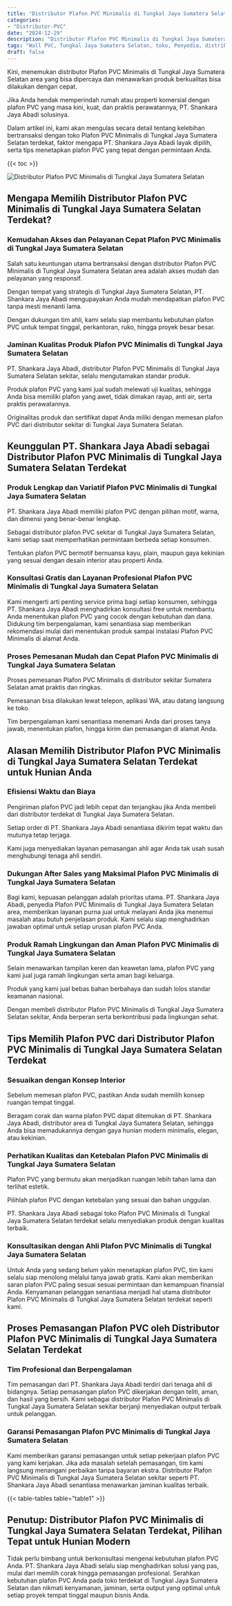 ```yaml
---
title: "Distributor Plafon PVC Minimalis di Tungkal Jaya Sumatera Selatan"
categories: 
- "Distributor-PVC"
date: "2024-12-29"
description: "Distributor Plafon PVC Minimalis di Tungkal Jaya Sumatera Selatan bagi hunian, perkantoran, serta ritel. Panel terbaik, variasi motif, variasi warna modern, beserta jasa instalasi dikerjakan oleh teknisi berpengalaman dan jaminan resmi!|Jasa penyediaan Plafon PVC Minimalis di Tungkal Jaya Sumatera Selatan bagi keperluan rumah, perkantoran, maupun ritel, beserta panel berkualitas dan instalasi oleh tim profesional dan garansi resmi.|Solusi Plafon PVC Minimalis di Tungkal Jaya Sumatera Selatan yang andal bagi tempat tinggal, perkantoran, serta toko, dengan panel berkualitas dan instalasi ditangani oleh teknisi profesional dan garansi resmi.|Penjualan Plafon PVC Minimalis di Tungkal Jaya Sumatera Selatan untuk rumah, perkantoran, dan gerai, beserta panel terbaik dan penempatan oleh tenaga ahli ahli, lengkap dengan kepastian resmi.}"
tags: "Wall PVC, Tungkal Jaya Sumatera Selatan, toko, Penyedia, distributor"
draft: false
---
```


Kini, menemukan distributor Plafon PVC Minimalis di Tungkal Jaya Sumatera Selatan area yang bisa dipercaya dan menawarkan produk berkualitas bisa dilakukan dengan cepat.

Jika Anda hendak memperindah rumah atau properti komersial dengan plafon PVC yang masa kini, kuat, dan praktis perawatannya, PT. Shankara Jaya Abadi solusinya.

Dalam artikel ini, kami akan mengulas secara detail tentang kelebihan bertransaksi dengan toko Plafon PVC Minimalis di Tungkal Jaya Sumatera Selatan terdekat, faktor mengapa PT. Shankara Jaya Abadi layak dipilih, serta tips menetapkan plafon PVC yang tepat dengan permintaan Anda.

{{< toc >}}

![Distributor Plafon PVC Minimalis di Tungkal Jaya Sumatera Selatan](/images/Distributor-PVC/Distributor-Plafon-PVC-Minimalis-di-Tungkal-Jaya-Sumatera-Selatan.png)


## Mengapa Memilih Distributor Plafon PVC Minimalis di Tungkal Jaya Sumatera Selatan Terdekat?

### Kemudahan Akses dan Pelayanan Cepat Plafon PVC Minimalis di Tungkal Jaya Sumatera Selatan

Salah satu keuntungan utama bertransaksi dengan distributor Plafon PVC Minimalis di Tungkal Jaya Sumatera Selatan area adalah akses mudah dan pelayanan yang responsif.

Dengan tempat yang strategis di Tungkal Jaya Sumatera Selatan, PT. Shankara Jaya Abadi mengupayakan Anda mudah mendapatkan plafon PVC tanpa mesti menanti lama.

Dengan dukungan tim ahli, kami selalu siap membantu kebutuhan plafon PVC untuk tempat tinggal, perkantoran, ruko, hingga proyek besar besar.

### Jaminan Kualitas Produk Plafon PVC Minimalis di Tungkal Jaya Sumatera Selatan

PT. Shankara Jaya Abadi, distributor Plafon PVC Minimalis di Tungkal Jaya Sumatera Selatan sekitar, selalu mengutamakan standar produk.

Produk plafon PVC yang kami jual sudah melewati uji kualitas, sehingga Anda bisa memiliki plafon yang awet, tidak dimakan rayap, anti air, serta praktis perawatannya.

Originalitas produk dan sertifikat dapat Anda miliki dengan memesan plafon PVC dari distributor sekitar di Tungkal Jaya Sumatera Selatan.

## Keunggulan PT. Shankara Jaya Abadi sebagai Distributor Plafon PVC Minimalis di Tungkal Jaya Sumatera Selatan Terdekat

### Produk Lengkap dan Variatif Plafon PVC Minimalis di Tungkal Jaya Sumatera Selatan

PT. Shankara Jaya Abadi memiliki plafon PVC dengan pilihan motif, warna, dan dimensi yang benar-benar lengkap.

Sebagai distributor plafon PVC sekitar di Tungkal Jaya Sumatera Selatan, kami setiap saat memperhatikan permintaan berbeda setiap konsumen.

Tentukan plafon PVC bermotif bernuansa kayu, plain, maupun gaya kekinian yang sesuai dengan desain interior atau properti Anda.

### Konsultasi Gratis dan Layanan Profesional Plafon PVC Minimalis di Tungkal Jaya Sumatera Selatan

Kami mengerti arti penting service prima bagi setiap konsumen, sehingga PT. Shankara Jaya Abadi menghadirkan konsultasi free untuk membantu Anda menentukan plafon PVC yang cocok dengan kebutuhan dan dana. Didukung tim berpengalaman, kami senantiasa siap memberikan rekomendasi mulai dari menentukan produk sampai instalasi Plafon PVC Minimalis di alamat Anda.

### Proses Pemesanan Mudah dan Cepat Plafon PVC Minimalis di Tungkal Jaya Sumatera Selatan

Proses pemesanan Plafon PVC Minimalis di distributor sekitar Sumatera Selatan amat praktis dan ringkas.

Pemesanan bisa dilakukan lewat telepon, aplikasi WA, atau datang langsung ke toko.

Tim berpengalaman kami senantiasa menemani Anda dari proses tanya jawab, menentukan plafon, hingga kirim dan pemasangan di alamat Anda.

## Alasan Memilih Distributor Plafon PVC Minimalis di Tungkal Jaya Sumatera Selatan Terdekat untuk Hunian Anda

### Efisiensi Waktu dan Biaya

Pengiriman plafon PVC jadi lebih cepat dan terjangkau jika Anda membeli dari distributor terdekat di Tungkal Jaya Sumatera Selatan.

Setiap order di PT. Shankara Jaya Abadi senantiasa dikirim tepat waktu dan mutunya tetap terjaga.

Kami juga menyediakan layanan pemasangan ahli agar Anda tak usah susah menghubungi tenaga ahli sendiri.

### Dukungan After Sales yang Maksimal Plafon PVC Minimalis di Tungkal Jaya Sumatera Selatan

Bagi kami, kepuasan pelanggan adalah prioritas utama. PT. Shankara Jaya Abadi, penyedia Plafon PVC Minimalis di Tungkal Jaya Sumatera Selatan area, memberikan layanan purna jual untuk melayani Anda jika menemui masalah atau butuh penjelasan produk. Kami selalu siap menghadirkan jawaban optimal untuk setiap urusan plafon PVC Anda.

### Produk Ramah Lingkungan dan Aman Plafon PVC Minimalis di Tungkal Jaya Sumatera Selatan

Selain menawarkan tampilan keren dan keawetan lama, plafon PVC yang kami jual juga ramah lingkungan serta aman bagi keluarga.

Produk yang kami jual bebas bahan berbahaya dan sudah lolos standar keamanan nasional.

Dengan membeli distributor Plafon PVC Minimalis di Tungkal Jaya Sumatera Selatan sekitar, Anda berperan serta berkontribusi pada lingkungan sehat.

## Tips Memilih Plafon PVC dari Distributor Plafon PVC Minimalis di Tungkal Jaya Sumatera Selatan Terdekat

### Sesuaikan dengan Konsep Interior

Sebelum memesan plafon PVC, pastikan Anda sudah memilih konsep ruangan tempat tinggal.

Beragam corak dan warna plafon PVC dapat ditemukan di PT. Shankara Jaya Abadi, distributor area di Tungkal Jaya Sumatera Selatan, sehingga Anda bisa memadukannya dengan gaya hunian modern minimalis, elegan, atau kekinian.

### Perhatikan Kualitas dan Ketebalan Plafon PVC Minimalis di Tungkal Jaya Sumatera Selatan

Plafon PVC yang bermutu akan menjadikan ruangan lebih tahan lama dan terlihat estetik.

Pilihlah plafon PVC dengan ketebalan yang sesuai dan bahan unggulan.

PT. Shankara Jaya Abadi sebagai toko Plafon PVC Minimalis di Tungkal Jaya Sumatera Selatan terdekat selalu menyediakan produk dengan kualitas terbaik.

### Konsultasikan dengan Ahli Plafon PVC Minimalis di Tungkal Jaya Sumatera Selatan

Untuk Anda yang sedang belum yakin menetapkan plafon PVC, tim kami selalu siap menolong melalui tanya jawab gratis. Kami akan memberikan saran plafon PVC paling sesuai sesuai permintaan dan kemampuan finansial Anda. Kenyamanan pelanggan senantiasa menjadi hal utama distributor Plafon PVC Minimalis di Tungkal Jaya Sumatera Selatan terdekat seperti kami.

## Proses Pemasangan Plafon PVC oleh Distributor Plafon PVC Minimalis di Tungkal Jaya Sumatera Selatan Terdekat

### Tim Profesional dan Berpengalaman

Tim pemasangan dari PT. Shankara Jaya Abadi terdiri dari tenaga ahli di bidangnya. Setiap pemasangan plafon PVC dikerjakan dengan teliti, aman, dan hasil yang bersih. Kami sebagai distributor Plafon PVC Minimalis di Tungkal Jaya Sumatera Selatan sekitar berjanji menyediakan output terbaik untuk pelanggan.

### Garansi Pemasangan Plafon PVC Minimalis di Tungkal Jaya Sumatera Selatan

Kami memberikan garansi pemasangan untuk setiap pekerjaan plafon PVC yang kami kerjakan. Jika ada masalah setelah pemasangan, tim kami langsung menangani perbaikan tanpa bayaran ekstra. Distributor Plafon PVC Minimalis di Tungkal Jaya Sumatera Selatan sekitar seperti PT. Shankara Jaya Abadi senantiasa menawarkan jaminan kualitas terbaik.

{{< table-tables table="table1" >}}

## Penutup: Distributor Plafon PVC Minimalis di Tungkal Jaya Sumatera Selatan Terdekat, Pilihan Tepat untuk Hunian Modern

Tidak perlu bimbang untuk berkonsultasi mengenai kebutuhan plafon PVC Anda. PT. Shankara Jaya Abadi selalu siap menghadirkan solusi yang pas, mulai dari memilih corak hingga pemasangan profesional. Serahkan kebutuhan plafon PVC Anda pada toko terdekat di Tungkal Jaya Sumatera Selatan dan nikmati kenyamanan, jaminan, serta output yang optimal untuk setiap proyek tempat tinggal maupun bisnis Anda.